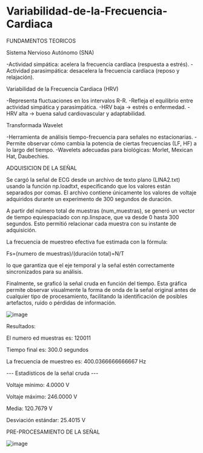 # Variabilidad-de-la-Frecuencia-Cardiaca

FUNDAMENTOS TEORICOS

Sistema Nervioso Autónomo (SNA)

-Actividad simpática: acelera la frecuencia cardíaca (respuesta a estrés).
-Actividad parasimpática: desacelera la frecuencia cardíaca (reposo y relajación).

Variabilidad de la Frecuencia Cardiaca (HRV)

-Representa fluctuaciones en los intervalos R-R.
-Refleja el equilibrio entre actividad simpática y parasimpática.
-HRV baja → estrés o enfermedad.
-HRV alta → buena salud cardiovascular y adaptabilidad.

Transformada Wavelet

-Herramienta de análisis tiempo-frecuencia para señales no estacionarias.
-Permite observar cómo cambia la potencia de ciertas frecuencias (LF, HF) a lo largo del tiempo.
-Wavelets adecuadas para biológicas: Morlet, Mexican Hat, Daubechies.

ADQUISICION DE LA SEÑAL

Se cargó la señal de ECG desde un archivo de texto plano (LINA2.txt) usando la función np.loadtxt, especificando que los valores están separados por comas. El archivo contiene únicamente los valores de voltaje adquiridos durante un experimento de 300 segundos de duración.

A partir del número total de muestras (num_muestras), se generó un vector de tiempo equiespaciado con np.linspace, que va desde 0 hasta 300 segundos. Esto permitió relacionar cada muestra con su instante de adquisición.

La frecuencia de muestreo efectiva fue estimada con la fórmula:

Fs=(numero de muestras)/(duración total)=N/T
 
lo que garantiza que el eje temporal y la señal estén correctamente sincronizados para su análisis.

Finalmente, se graficó la señal cruda en función del tiempo. Esta gráfica permite observar visualmente la forma de onda de la señal original antes de cualquier tipo de procesamiento, facilitando la identificación de posibles artefactos, ruido o pérdidas de información.

![image](https://github.com/user-attachments/assets/66be4a2f-a382-4b16-8119-93f85b387333)

Resultados: 

El numero ed muestras es:  120011

Tiempo final es:  300.0 segundos

La frecuencia de muestreo es:  400.0366666666667 Hz

--- Estadísticos de la señal cruda ---

Voltaje mínimo: 4.0000 V

Voltaje máximo: 246.0000 V

Media: 120.7679 V

Desviación estándar: 25.4015 V

PRE-PROCESAMIENTO DE LA SEÑAL 

![image](https://github.com/user-attachments/assets/8b322acb-d16a-4bde-82da-a6ecaf320b82)




